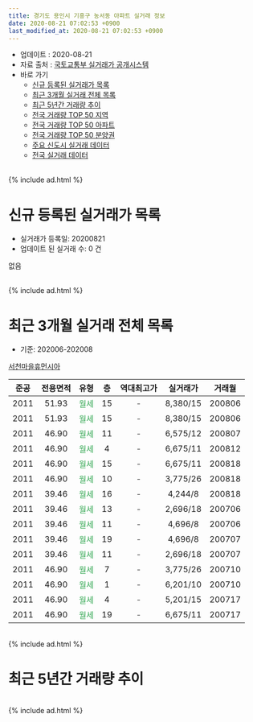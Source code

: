 ```yaml
---
title: 경기도 용인시 기흥구 농서동 아파트 실거래 정보
date: 2020-08-21 07:02:53 +0900
last_modified_at: 2020-08-21 07:02:53 +0900
---
```


* 업데이트 : 2020-08-21
* 자료 출처 : [국토교통부 실거래가 공개시스템](http://rt.molit.go.kr)
* 바로 가기
    * [신규 등록된 실거래가 목록](#신규-등록된-실거래가-목록)
    * [최근 3개월 실거래 전체 목록](#최근-3개월-실거래-전체-목록)
    * [최근 5년간 거래량 추이](#최근-5년간-거래량-추이)
    * [전국 거래량 TOP 50 지역](https://inasie.github.io/apt-trade-info/최근-3개월-전국에서-가장-거래가-많이-발생한-지역)
    * [전국 거래량 TOP 50 아파트](https://inasie.github.io/apt-trade-info/최근-3개월-전국에서-가장-거래가-많이-발생한-아파트)
    * [전국 거래량 TOP 50 분양권](https://inasie.github.io/apt-trade-info/최근-3개월-전국에서-가장-거래가-많이-발생한-분양권)
    * [주요 신도시 실거래 데이터](https://inasie.github.io/apt-trade-info/주요-신도시)
    * [전국 실거래 데이터](https://inasie.github.io/apt-trade-info/전국)
<br>
{% include ad.html %}
<br>

# 신규 등록된 실거래가 목록
* 실거래가 등록일: 20200821
* 업데이트 된 실거래 수: 0 건

없음

<br>
{% include ad.html %}
<br>

# 최근 3개월 실거래 전체 목록
* 기준: 202006-202008


[서천마을휴먼시아](https://search.naver.com/search.naver?query=%EA%B2%BD%EA%B8%B0%EB%8F%84+%EC%9A%A9%EC%9D%B8%EC%8B%9C+%EA%B8%B0%ED%9D%A5%EA%B5%AC+%EB%86%8D%EC%84%9C%EB%8F%99+%EC%84%9C%EC%B2%9C%EB%A7%88%EC%9D%84%ED%9C%B4%EB%A8%BC%EC%8B%9C%EC%95%84)

|준공|전용면적|유형|층|역대최고가|실거래가|거래월|
|:---:|:---:|:---:|:---:|:---:|:---:|:---:|
|2011|51.93|<span style="color:#34a853">월세</span>|15|<span style="color:#444444">-</span>|8,380/15|200806|
|2011|51.93|<span style="color:#34a853">월세</span>|15|<span style="color:#444444">-</span>|8,380/15|200806|
|2011|46.90|<span style="color:#34a853">월세</span>|11|<span style="color:#444444">-</span>|6,575/12|200807|
|2011|46.90|<span style="color:#34a853">월세</span>|4|<span style="color:#444444">-</span>|6,675/11|200812|
|2011|46.90|<span style="color:#34a853">월세</span>|15|<span style="color:#444444">-</span>|6,675/11|200818|
|2011|46.90|<span style="color:#34a853">월세</span>|10|<span style="color:#444444">-</span>|3,775/26|200818|
|2011|39.46|<span style="color:#34a853">월세</span>|16|<span style="color:#444444">-</span>|4,244/8|200818|
|2011|39.46|<span style="color:#34a853">월세</span>|13|<span style="color:#444444">-</span>|2,696/18|200706|
|2011|39.46|<span style="color:#34a853">월세</span>|11|<span style="color:#444444">-</span>|4,696/8|200706|
|2011|39.46|<span style="color:#34a853">월세</span>|19|<span style="color:#444444">-</span>|4,696/8|200707|
|2011|39.46|<span style="color:#34a853">월세</span>|11|<span style="color:#444444">-</span>|2,696/18|200707|
|2011|46.90|<span style="color:#34a853">월세</span>|7|<span style="color:#444444">-</span>|3,775/26|200710|
|2011|46.90|<span style="color:#34a853">월세</span>|1|<span style="color:#444444">-</span>|6,201/10|200710|
|2011|46.90|<span style="color:#34a853">월세</span>|4|<span style="color:#444444">-</span>|5,201/15|200717|
|2011|46.90|<span style="color:#34a853">월세</span>|19|<span style="color:#444444">-</span>|6,675/11|200717|


<br>
{% include ad.html %}
<br>

# 최근 5년간 거래량 추이


<div style="width:100%;">
    <canvas id="deal_progress" height="200"></canvas>
</div>

<script>
new Chart(document.getElementById("deal_progress"), {
    type: 'line',
    data: {
        labels: ['201508','201509','201510','201511','201512','201601','201602','201603','201604','201605','201606','201607','201608','201609','201610','201611','201612','201701','201702','201703','201704','201705','201706','201707','201708','201709','201710','201711','201712','201801','201802','201803','201804','201805','201806','201807','201808','201809','201810','201811','201812','201901','201902','201903','201904','201905','201906','201907','201908','201909','201910','201911','201912','202001','202002','202003','202004','202005','202006','202007','202008'],
        datasets: [{
            label: '매매',
            pointRadius: 1,
            data: [0, 0, 0, 0, 0, 0, 0, 0, 0, 0, 0, 0, 0, 0, 0, 0, 0, 0, 0, 0, 0, 0, 0, 0, 0, 0, 0, 0, 0, 0, 0, 0, 0, 0, 0, 0, 0, 0, 0, 0, 0, 0, 0, 0, 0, 0, 0, 0, 0, 0, 0, 0, 0, 0, 0, 0, 0, 0, 0, 0, 0],
            borderColor: "rgba(255, 201, 14, 1)",
            backgroundColor: "rgba(255, 201, 14, 0.5)",
            fill: false,
            lineTension: 0
        },{
            label: '전월세',
            pointRadius: 1,
            data: [8, 6, 2, 2, 6, 5, 3, 3, 2, 2, 4, 5, 6, 3, 3, 1, 5, 8, 7, 6, 2, 0, 47, 4, 4, 6, 4, 2, 4, 17, 6, 4, 6, 2, 3, 10, 5, 3, 2, 1, 3, 3, 3, 8, 6, 10, 35, 6, 5, 1, 9, 4, 4, 15, 14, 6, 7, 8, 0, 8, 7],
            borderColor: "rgba(0, 141, 185, 1)",
            backgroundColor: "rgba(0, 141, 185, 0.5)",
            fill: false,
            lineTension: 0
        }
        ]
    },
    options: {
        responsive: true,
        title: {
            display: false
        },
        tooltips: {
            mode: 'index',
            intersect: false
        },
        hover: {
            mode: 'nearest',
            intersect: true
        },
        scales: {
            xAxes: [{
                display: true,
                scaleLabel: {
                    display: true,
                    labelString: '년/월'
                }
            }],
            yAxes: [{
                display: true,
                ticks: {
                    suggestedMin: 0,
                },
                scaleLabel: {
                    display: true,
                    labelString: '실거래 수'
                }
            }]
        }
    }
});

</script>


<br>
{% include ad.html %}
<br>

